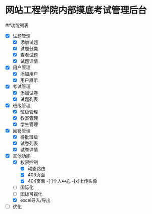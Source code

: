 # 网站工程学院内部摸底考试管理后台
##功能列表
- [x] 试题管理
  - [x] 添加试题
  - [x] 试题分类
  - [x] 查看试题
  - [x] 试题详情
- [x] 用户管理
  - [x] 添加用户
  - [x] 用户展示
- [x] 考试管理
  - [x] 添加试卷
  - [x] 试题列表
- [x] 班级管理
  - [x] 班级管理
  - [x] 教室管理
  - [x] 学生管理
- [x] 阅卷管理
  - [x] 待批班级
  - [x] 试卷列表
  - [x] 试卷详情
- [x] 其他功能
  - [x] 权限控制
    - [x] 动态路由
    - [x] 403页面
    - [x] 404页面
  -[ ]个人中心
    -[x]上传头像
  - [ ] 国际化
  - [ ] 图标可视化
  - [x] excel导入/导出
- [ ] 优化